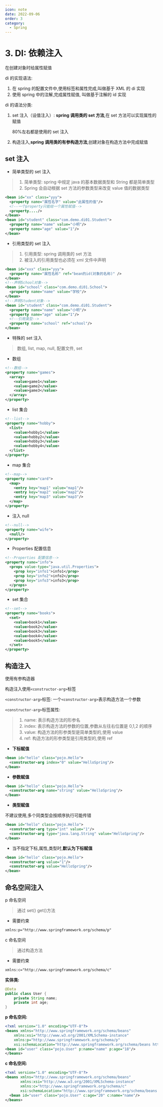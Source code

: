 ```yaml
---
icon: note
date: 2022-09-06
order: 3
category:
  - Spring
---
```


# 3. DI: 依赖注入

在创建对象时给属性赋值

di 的实现语法:

1. 在 spring 的配置文件中,使用标签和属性完成,叫做基于 XML 的 di 实现
2. 使用 spring 中的注解,完成属性赋值, 叫做基于注解的 id 实现

di 的语法分类:

1. set 注入（设值注入）: **spring 调用类的 set 方法**,在 set 方法可以实现属性的赋值

   80%左右都是使用的 set 注入

2. 构造注入,**spring 调用类的有参构造方法**,创建对象在构造方法中完成赋值

## set 注入

- 简单类型的 set 注入

> 1. 简单类型: spring 中规定 java 的基本数据类型和 String 都是简单类型
> 2. Spring 会自动根据 set 方法的参数类型来改变 value 值的数据类型

```xml
<bean id="xx" class="yyy">
  <property name="属性名字" value="此属性的值"/>
  <!--一个property只能给一个属性赋值-->
  <property..../>
</bean>
<bean id="student" class="com.demo.di01.Student">
  <property name="name" value="小明"/>
  <property name="age" value="1"/>
</bean>
```

- 引用类型的 set 注入

> 1. 引用类型: spring 调用类的 set 方法
> 1. 被注入的引用类型也必须在 xml 文件中声明

```xml
<bean id="xxx" class="yyy">
  <property name="属性名称" ref="bean的id(对象的名称)" />
</bean>
<!--声明School对象-->
<bean id="school" class="com.demo.di01.School">
  <property name="name" value="学校"/>
</bean>
<!--声明Student对象-->
<bean id="student" class="com.demo.di01.Student">
  <property name="name" value="小明"/>
  <property name="age" value="1"/>
  <!--引用类型-->
  <property name="school" ref="school"/>
</bean>
```

- 特殊的 set 注入

> 数组, list, map, null, 配置文件, set

- 数组

```xml
<!--数组-->
<property name="games">
  <array>
    <value>game1</value>
    <value>game2</value>
    <value>game3</value>
  </array>
</property>
```

- list 集合

```xml
<!--list-->
<property name="hobby">
  <list>
    <value>hobby1</value>
    <value>hobby2</value>
    <value>hobby3</value>
    <value>hobby4</value>
  </list>
</property>
```

- map 集合

```xml
<!--map-->
<property name="card">
  <map>
    <entry key="map1" value="map1"/>
    <entry key="map2" value="map2"/>
    <entry key="map3" value="map3"/>
  </map>
</property>
```

- 注入 null

```xml
<!--null-->
<property name="wife">
  <null/>
</property>
```

- Properties 配置信息

```xml
<!--Properties 配置信息-->
<property name="info">
  <props value-type="java.util.Properties">
    <prop key="info1">info1</prop>
    <prop key="info2">info2</prop>
    <prop key="info3">info3</prop>
  </props>
</property>
```

- set 集合

```xml
<!--set-->
<property name="books">
  <set>
    <value>book1</value>
    <value>book2</value>
    <value>book3</value>
    <value>book4</value>
    <value>book5</value>
  </set>
</property>
```

## 构造注入

使用有参构造器

构造注入使用`<constructor-arg>`标签

`<constructor-arg>`标签: 一个`<constructor-arg>`表示构造方法一个参数

`<constructor-arg>`标签属性:

> 1. name: 表示构造方法的形参名
> 2. index: 表示构造方法的参数的位置,参数从左往右位置是 0,1,2 的顺序
> 3. value: 构造方法的形参类型是简单类型的,使用 value
> 4. ref: 构造方法的形参类型是引用类型的,使用 ref

- **下标赋值**

```xml
<bean id="hello" class="pojo.Hello">
  <constructor-arg index="0" value="HelloSpring"/>
</bean>
```

- **参数赋值**

```xml
<bean id="hello" class="pojo.Hello">
  <constructor-arg name="string" value="HelloSpring"/>
</bean>
```

- **类型赋值**

不建议使用,多个同类型会按顺序执行可能传错

```xml
<bean id="hello" class="pojo.Hello">
  <constructor-arg type="int" value="1"/>
  <constructor-arg type="java.lang.String" value="HelloSpring"/>
</bean>
```

- 当不指定下标,属性,类型时,**默认为下标赋值**

```xml
<bean id="hello" class="pojo.Hello">
  <constructor-arg value="1"/>
  <constructor-arg value="HelloSpring"/>
</bean>
```

## 命名空间注入

p 命名空间

> 通过 set() get()方法

- 需要约束

```xml
xmlns:p="http://www.springframework.org/schema/p"
```

c 命名空间

> 通过构造方法

- 需要约束

```xml
xmlns:c="http://www.springframework.org/schema/c"
```

**实体类:**

```java
@Data
public class User {
    private String name;
    private int age;
}
```

**p 命名空间:**

```xml
<?xml version="1.0" encoding="UTF-8"?>
<beans xmlns="http://www.springframework.org/schema/beans"
    xmlns:xsi="http://www.w3.org/2001/XMLSchema-instance"
    xmlns:p="http://www.springframework.org/schema/p"
    xsi:schemaLocation="http://www.springframework.org/schema/beans http://www.springframework.org/schema/beans/spring-beans.xsd">
<bean id="user" class="pojo.User" p:name="name" p:age="18"/>
</beans>
```

**c 命名空间:**

```xml
<?xml version="1.0" encoding="UTF-8"?>
<beans xmlns="http://www.springframework.org/schema/beans"
       xmlns:xsi="http://www.w3.org/2001/XMLSchema-instance"
       xmlns:c="http://www.springframework.org/schema/c"
       xsi:schemaLocation="http://www.springframework.org/schema/beans http://www.springframework.org/schema/beans/spring-beans.xsd">
  <bean id="user" class="pojo.User" c:age="20" c:name="name"/>
</beans>
```
